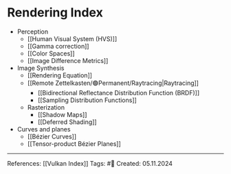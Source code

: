 # Rendering Index

- Perception
	- [[Human Visual System (HVS)]]
	- [[Gamma correction]]
	- [[Color Spaces]]
	- [[Image Difference Metrics]]
- Image Synthesis
	- [[Rendering Equation]]
	- [[Remote Zettelkasten/🟢Permanent/Raytracing|Raytracing]]
		- [[Bidirectional Reflectance Distribution Function (BRDF)]]
		- [[Sampling Distribution Functions]]
	- Rasterization
		- [[Shadow Maps]]
		- [[Deferred Shading]]
- Curves and planes
	- [[Bézier Curves]]
	- [[Tensor-product Bézier Planes]]

---

References: [[Vulkan Index]]
Tags: #📑
Created: 05.11.2024